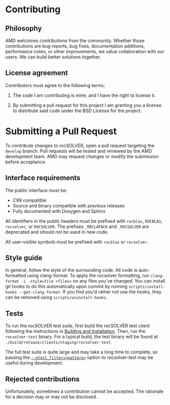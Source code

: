 # Contributing

## Philosophy

AMD welcomes contributions from the community. Whether those contributions are bug reports,
bug fixes, documentation additions, performance notes, or other improvements, we value
collaboration with our users. We can build better solutions together.

## License agreement

Contributors must agree to the following terms:

1. The code I am contributing is mine, and I have the right to license it.

2. By submitting a pull request for this project I am granting you a license to distribute
   said code under the BSD License for the project.

# Submitting a Pull Request

To contribute changes to rocSOLVER, open a pull request targeting the `develop` branch. Pull
requests will be tested and reviewed by the AMD development team. AMD may request changes or
modify the submission before acceptance.

## Interface requirements

The public interface must be:

- C99 compatible
- Source and binary compatible with previous releases
- Fully documented with Doxygen and Sphinx

All identifiers in the public headers must be prefixed with `rocblas`, `ROCBLAS`, `rocsolver`,
or `ROCSOLVER`. The prefixes `_ROCLAPACK` and `_ROCSOLVER` are deprecated and should not be used
in new code.

All user-visible symbols must be prefixed with `rocblas` or `rocsolver`.

## Style guide

In general, follow the style of the surrounding code. All code is auto-formatted using clang-format.
To apply the rocsolver formatting, run `clang-format -i -style=file <files>` on any files you've
changed. You can install git hooks to do this automatically upon commit by running
`scripts/install-hooks --get-clang-format`. If you find you'd rather not use the hooks, they can
be removed using `scripts/uninstall-hooks`.

## Tests

To run the rocSOLVER test suite, first build the rocSOLVER test client following the instructions in
[Building and Installation][1]. Then, run the `rocsolver-test` binary. For a typical build, the test
binary will be found at `./build/release/clients/staging/rocsolver-test`.

The full test suite is quite large and may take a long time to complete, so passing the
[`--gtest_filter=<pattern>`][2] option to rocsolver-test may be useful during development.

## Rejected contributions

Unfortunately, sometimes a contribution cannot be accepted. The rationale for a decision may or may
not be disclosed.


[1]: https://rocsolver.readthedocs.io/en/latest/userguide_install.html
[2]: https://github.com/google/googletest/blob/release-1.10.0/googletest/docs/advanced.md#running-a-subset-of-the-tests
